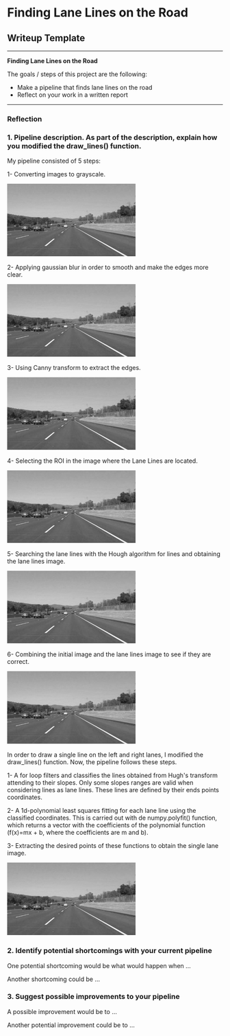 # **Finding Lane Lines on the Road**

## Writeup Template

---

**Finding Lane Lines on the Road**

The goals / steps of this project are the following:
* Make a pipeline that finds lane lines on the road
* Reflect on your work in a written report


[//]: # (Image References)

[image1]: ./examples/grayscale.jpg "Grayscale"

---

### Reflection

### 1. Pipeline description. As part of the description, explain how you modified the draw_lines() function.

My pipeline consisted of 5 steps:

1- Converting images to grayscale.

![alt text][image1]

2- Applying gaussian blur in order to smooth and make the edges more clear.

![alt text][image1]

3- Using Canny transform to extract the edges.

![alt text][image1]

4- Selecting the ROI in the image where the Lane Lines are located.

![alt text][image1]

5- Searching the lane lines with the Hough algorithm for lines and obtaining the
lane lines image.

![alt text][image1]

6- Combining the initial image and the lane lines image to see if they are
correct.

![alt text][image1]



In order to draw a single line on the left and right lanes, I modified the draw_lines()
function. Now, the pipeline follows these steps.

1-  A for loop filters and classifies the lines obtained from Hugh's
transform attending to their slopes. Only some slopes ranges are valid when
considering lines as lane lines. These lines are defined by their ends points
coordinates.

2- A 1d-polynomial least squares fitting for each lane line using the classified coordinates.
This is carried out with de numpy.polyfit() function, which returns a vector with the coefficients
of the polynomial function (f(x)=mx + b, where the coefficients are m and b).

3- Extracting the desired points of these functions to obtain the single lane
image.


![alt text][image1]


### 2. Identify potential shortcomings with your current pipeline


One potential shortcoming would be what would happen when ...

Another shortcoming could be ...


### 3. Suggest possible improvements to your pipeline

A possible improvement would be to ...

Another potential improvement could be to ...
